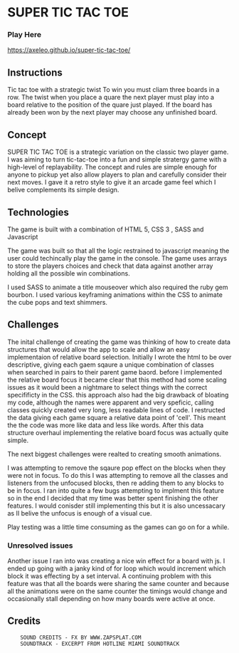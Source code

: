 # SUPER TIC TAC TOE

### Play Here

https://axeleo.github.io/super-tic-tac-toe/

## Instructions

Tic tac toe with a strategic twist
To win you must cliam three boards in a row.
The twist when you place a quare the next player must play into a board relative to the position of the quare just played.
If the board has already been won by the next player may choose any unfinished board.

## Concept

SUPER TIC TAC TOE is a strategic variation on the classic two player game. I was aiming to turn tic-tac-toe into a fun and simple stratergy game with a high-level of replayability. The concept and rules are simple enough for anyone to pickup yet also allow players to plan and carefully consider their next moves. I gave it a retro style to give it an arcade game feel which I belive complements its simple design.

## Technologies

The game is built with a combination of HTML 5, CSS 3 , SASS and Javascript

The game was built so that all the logic restrained to javascript meaning the user could techincally play the  game in the console. The game uses arrays to store the players choices and check that data against another array holding all the possible win combinations.

I used SASS to animate a title mouseover which also required the ruby gem bourbon. I used various keyframing animations within the CSS to animate the cube pops and text shimmers.

## Challenges

The inital challenge of creating the game was thinking of how to create data structures that would allow the app to scale and allow an easy implementaion of relative board selection. Initially I wrote the html to be over descriptive, giving each gaem sqaure a unique combination of classes when searched in pairs to their parent game baord. before I implemented the relative board focus it became clear that this method had some scaling issues as it would been a nightmare to select things with the correct specifificty in the CSS. this approach also had the big drawback of bloating my code, although the names were apparent and very speficic, calling classes quickly created very long, less readable lines of code.
I restructed the data giving each game square a relative data point of 'cell'. This meant the the code was more like data and less like words. After this data structure overhaul implementing the relative board focus was actually quite simple.

The next biggest challenges were realted to creating smooth animations.

I was attempting to remove the sqaure pop effect on the blocks when they were not in focus. To do this I was attempting to remove all the classes and listeners from the unfocused blocks, then re adding them to any blocks to be in focus. I ran into quite a few bugs attempting to implment this feature so in the end I decided that my time was better spent finishing the other features. I would conisder still implementing this but it is also uncessacary as II belive the unfocus is enough of a visual cue.

Play testing was a little time consuming as the games can go on for a while.

### Unresolved issues

Another issue I ran into was creating a nice win effect for a board  with js. I ended up going with a janky kind of for loop which would increment which block it was effecting by a set interval. A continuing problem with this feature was that all the boards were sharing the same counter and because all the animations were on the same counter the timings would change and occasionally stall depending on how many boards were active at once.


## Credits

        SOUND CREDITS - FX BY WWW.ZAPSPLAT.COM 
        SOUNDTRACK - EXCERPT FROM HOTLINE MIAMI SOUNDTRACK